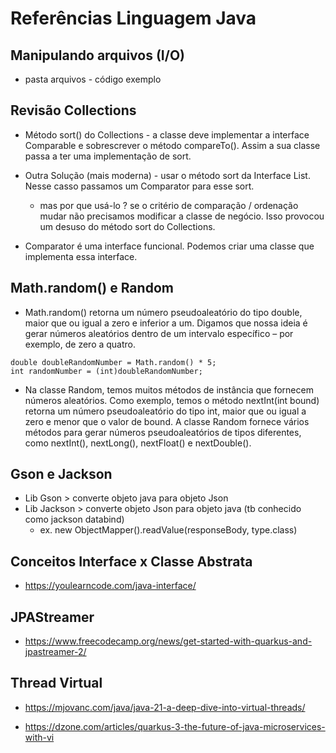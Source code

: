 # Referências Linguagem Java

## Manipulando arquivos (I/O)

- pasta arquivos - código exemplo

## Revisão Collections

- Método sort() do Collections - a classe deve implementar a interface Comparable e sobrescrever o método compareTo(). Assim a sua classe passa a ter uma implementação de sort.

- Outra Solução (mais moderna) - usar o método sort da Interface List. Nesse casso passamos um Comparator para esse sort.

  - mas por que usá-lo ? se o critério de comparação / ordenação mudar não precisamos modificar a classe de negócio. Isso provocou um desuso do método sort do Collections.

- Comparator é uma interface funcional. Podemos criar uma classe que implementa essa interface.

## Math.random() e Random

- Math.random() retorna um número pseudoaleatório do tipo double, maior que ou igual a zero e inferior a um. Digamos que nossa ideia é gerar números aleatórios dentro de um intervalo específico – por exemplo, de zero a quatro.

```
double doubleRandomNumber = Math.random() * 5;
int randomNumber = (int)doubleRandomNumber;
```

- Na classe Random, temos muitos métodos de instância que fornecem números aleatórios. Como exemplo, temos o método nextInt(int bound) retorna um número pseudoaleatório do tipo int, maior que ou igual a zero e menor que o valor de bound. A classe Random fornece vários métodos para gerar números pseudoaleatórios de tipos diferentes, como nextInt(), nextLong(), nextFloat() e nextDouble().

## Gson e Jackson

- Lib Gson > converte objeto java para objeto Json
- Lib Jackson > converte objeto Json para objeto java (tb conhecido como jackson databind)
  - ex. new ObjectMapper().readValue(responseBody, type.class)

## Conceitos Interface x Classe Abstrata

- https://youlearncode.com/java-interface/

## JPAStreamer

- https://www.freecodecamp.org/news/get-started-with-quarkus-and-jpastreamer-2/

## Thread Virtual

- https://mjovanc.com/java/java-21-a-deep-dive-into-virtual-threads/

- https://dzone.com/articles/quarkus-3-the-future-of-java-microservices-with-vi
